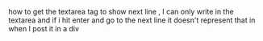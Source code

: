 how to get the textarea tag to show next line , I can only write in the textarea and if i hit enter and go to the next line it doesn't represent that in when I post it in a div